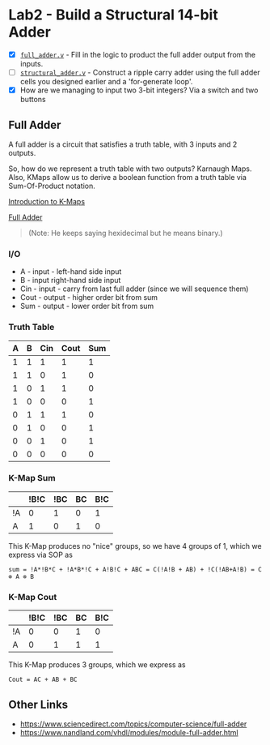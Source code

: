 # Lab2 - Build a Structural 14-bit Adder

- [x] [`full_adder.v`](lab2.srcs/new/full_adder.v) - Fill in the logic to product the full adder output from the inputs.
- [ ] [`structural_adder.v`](lab2.srcs/new/structural_adder.v) - Construct a ripple carry adder using the full adder cells you designed earlier and a 'for-generate loop'.
- [x] How are we managing to input two 3-bit integers? Via a switch and two buttons

## Full Adder

A full adder is a circuit that satisfies a truth table, with 3 inputs and 2 outputs.

So, how do we represent a truth table with two outputs? Karnaugh Maps. Also, KMaps allow us to derive a boolean function from a truth table via Sum-Of-Product notation.

[Introduction to K-Maps](https://www.youtube.com/watch?v=3vkMgTmieZI)

[Full Adder](https://www.youtube.com/watch?v=F-2C59sTl6w)
> (Note: He keeps saying hexidecimal but he means binary.)

### I/O

- A - input - left-hand side input
- B - input right-hand side input
- Cin - input - carry from last full adder (since we will sequence them)
- Cout - output - higher order bit from sum
- Sum - output - lower order bit from sum

### Truth Table

| A | B | Cin | Cout | Sum |
|---|---|-----|------|-----|
| 1 | 1 | 1   | 1    | 1   |
| 1 | 1 | 0   | 1    | 0   |
| 1 | 0 | 1   | 1    | 0   |
| 1 | 0 | 0   | 0    | 1   |
| 0 | 1 | 1   | 1    | 0   |
| 0 | 1 | 0   | 0    | 1   |
| 0 | 0 | 1   | 0    | 1   |
| 0 | 0 | 0   | 0    | 0   |


### K-Map Sum

|    | !B!C | !BC | BC | B!C |
|----|------|-----|----|-----|
| !A | 0    | 1   | 0  | 1   |
| A  | 1    | 0   | 1  | 0   |

This K-Map produces no "nice" groups, so we have 4 groups of 1, which we express via SOP as

`sum = !A*!B*C + !A*B*!C + A!B!C + ABC = C(!A!B + AB) + !C(!AB+A!B) = C ⊗ A ⊗ B`

### K-Map Cout

|    | !B!C | !BC | BC | B!C |
|----|------|-----|----|-----|
| !A | 0    | 0   | 1  | 0   |
| A  | 0    | 1   | 1  | 1   |

This K-Map produces 3 groups, which we express as

`Cout = AC + AB + BC`

## Other Links

- <https://www.sciencedirect.com/topics/computer-science/full-adder>
- <https://www.nandland.com/vhdl/modules/module-full-adder.html>
